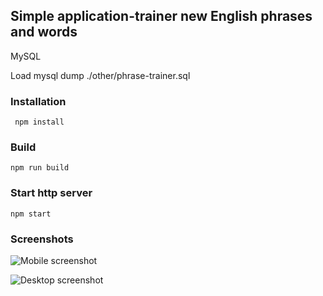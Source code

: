 ## Simple application-trainer new English phrases and words

MySQL

Load mysql dump ./other/phrase-trainer.sql

### Installation
```
 npm install
```

### Build
```
npm run build
```

### Start http server
```
npm start
```

### Screenshots

![Mobile screenshot](https://raw.github.com/anmoroz/phrase-trainer/master/others/mobile_screen.jpg)

![Desktop screenshot](https://raw.github.com/anmoroz/phrase-trainer/master/others/desktop_screen.jpg)